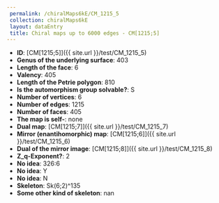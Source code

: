 ```yaml
--- 
 permalink: /chiralMaps6kE/CM_1215_5 
 collection: chiralMaps6kE
 layout: dataEntry
 title: Chiral maps up to 6000 edges - CM[1215;5]
---
```


- **ID**: [CM[1215;5]]({{ site.url }}/test/CM_1215_5)
- **Genus of the underlying surface**: 403
- **Length of the face**: 6
- **Valency**: 405
- **Length of the Petrie polygon**: 810
- **Is the automorphism group solvable?**: S
- **Number of vertices**: 6
- **Number of edges**: 1215
- **Number of faces**: 405
- **The map is self-**: none
- **Dual map**: [CM[1215;7]]({{ site.url }}/test/CM_1215_7)
- **Mirror (enantihomorphic) map**: [CM[1215;6]]({{ site.url }}/test/CM_1215_6)
- **Dual of the mirror image**: [CM[1215;8]]({{ site.url }}/test/CM_1215_8)
- **Z_q-Exponent?**: 2
- **No idea**:  326:6
- **No idea**: Y
- **No idea**: N
- **Skeleton**: Sk(6;2)^135
- **Some other kind of skeleton**: nan
